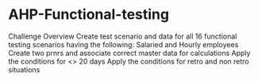 # AHP-Functional-testing
Challenge Overview Create test scenario and data for all 16 functional testing scenarios having the following: Salaried and Hourly employees Create two prnrs and associate correct master data for calculations Apply the conditions for &lt;> 20 days Apply the conditions for retro and non retro situations 
